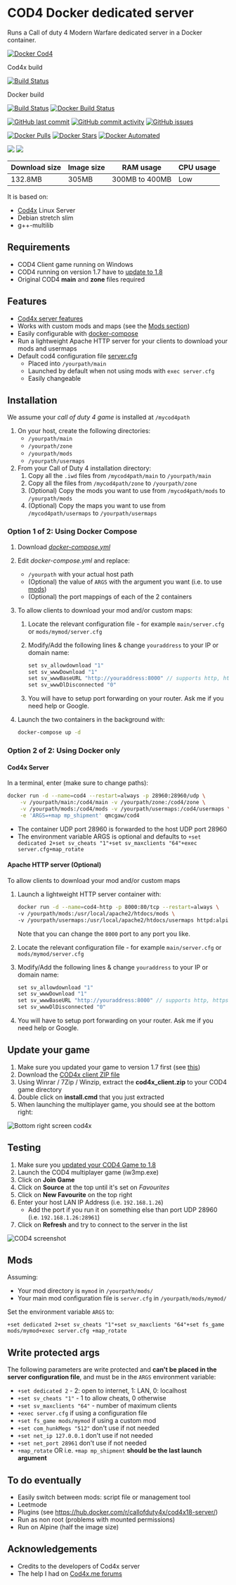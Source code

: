 # COD4 Docker dedicated server

Runs a Call of duty 4 Modern Warfare dedicated server in a Docker container.

[![Docker Cod4](https://github.com/qdm12/cod4-docker/raw/master/readme/title.png)](https://hub.docker.com/r/qmcgaw/cod4/)

Cod4x build

[![Build Status](https://travis-ci.org/callofduty4x/CoD4x_Server.svg?branch=master)](https://travis-ci.org/callofduty4x/CoD4x_Server)

Docker build

[![Build Status](https://travis-ci.org/qdm12/cod4-docker.svg?branch=master)](https://travis-ci.org/qdm12/cod4-docker)
[![Docker Build Status](https://img.shields.io/docker/build/qmcgaw/cod4.svg)](https://hub.docker.com/r/qmcgaw/cod4)

[![GitHub last commit](https://img.shields.io/github/last-commit/qdm12/cod4-docker.svg)](https://github.com/qdm12/cod4-docker/issues)
[![GitHub commit activity](https://img.shields.io/github/commit-activity/y/qdm12/cod4-docker.svg)](https://github.com/qdm12/cod4-docker/issues)
[![GitHub issues](https://img.shields.io/github/issues/qdm12/cod4-docker.svg)](https://github.com/qdm12/cod4-docker/issues)

[![Docker Pulls](https://img.shields.io/docker/pulls/qmcgaw/cod4.svg)](https://hub.docker.com/r/qmcgaw/cod4)
[![Docker Stars](https://img.shields.io/docker/stars/qmcgaw/cod4.svg)](https://hub.docker.com/r/qmcgaw/cod4)
[![Docker Automated](https://img.shields.io/docker/automated/qmcgaw/cod4.svg)](https://hub.docker.com/r/qmcgaw/cod4)

[![](https://images.microbadger.com/badges/image/qmcgaw/cod4.svg)](https://microbadger.com/images/qmcgaw/cod4)
[![](https://images.microbadger.com/badges/version/qmcgaw/cod4.svg)](https://microbadger.com/images/qmcgaw/cod4)

| Download size | Image size | RAM usage | CPU usage |
| --- | --- | --- | --- |
| 132.8MB | 305MB | 300MB to 400MB | Low |

It is based on:
- [Cod4x](https://cod4x.me/) Linux Server
- Debian stretch slim
- g++-multilib
    
## Requirements

- COD4 Client game running on Windows
- COD4 running on version 1.7 have to [update to 1.8](#update-your-game)
- Original COD4 **main** and **zone** files required

## Features

- [Cod4x server features](https://github.com/callofduty4x/CoD4x_Server#the-most-prominent-features-are)
- Works with custom mods and maps (see the [Mods section](#Mods))
- Easily configurable with [docker-compose](#using-docker-compose)
- Run a lightweight Apache HTTP server for your clients to download your mods and usermaps
- Default cod4 configuration file [server.cfg](https://github.com/qdm12/cod4-docker/blob/master/server.cfg)
    - Placed into `/yourpath/main`
    - Launched by default when not using mods with `exec server.cfg`
    - Easily changeable

## Installation

We assume your *call of duty 4 game* is installed at `/mycod4path`

1. On your host, create the following directories:
    - `/yourpath/main`
    - `/yourpath/zone`
    - `/yourpath/mods`
    - `/yourpath/usermaps`
1. From your Call of Duty 4 installation directory:
    1. Copy all the `.iwd` files from `/mycod4path/main` to `/yourpath/main`
    1. Copy all the files from `/mycod4path/zone` to `/yourpath/zone`
    1. (Optional) Copy the mods you want to use from `/mycod4path/mods` to `/yourpath/mods`
    1. (Optional) Copy the maps you want to use from `/mycod4path/usermaps` to `/yourpath/usermaps`

### Option 1 of 2: Using Docker Compose

1. Download [*docker-compose.yml*](https://raw.githubusercontent.com/qdm12/cod4-docker/master/docker-compose.yml)
1. Edit *docker-compose.yml* and replace:
    - `/yourpath` with your actual host path
    - (Optional) the value of `ARGS` with the argument you want (i.e. to use [mods](#Mods))
    - (Optional) the port mappings of each of the 2 containers
1. To allow clients to download your mod and/or custom maps:
    1. Locate the relevant configuration file - for example `main/server.cfg` or `mods/mymod/server.cfg`
    1. Modify/Add the following lines & change `youraddress` to your IP or domain name:

        ```c
        set sv_allowdownload "1"
        set sv_wwwDownload "1"
        set sv_wwwBaseURL "http://youraddress:8000" // supports http, https and ftp addresses
        set sv_wwwDlDisconnected "0"
        ```

    1. You will have to setup port forwarding on your router. Ask me if you need help or Google.
1. Launch the two containers in the background with:

    ```bash   
    docker-compose up -d
    ```

### Option 2 of 2: Using Docker only

#### Cod4x Server

In a terminal, enter (make sure to change paths):

```bash   
docker run -d --name=cod4 --restart=always -p 28960:28960/udp \
    -v /yourpath/main:/cod4/main -v /yourpath/zone:/cod4/zone \
    -v /yourpath/mods:/cod4/mods -v /yourpath/usermaps:/cod4/usermaps \
    -e 'ARGS=+map mp_shipment' qmcgaw/cod4
```

- The container UDP port 28960 is forwarded to the host UDP port 28960
- The environment variable ARGS is optional and defaults to `+set dedicated 2+set sv_cheats "1"+set sv_maxclients "64"+exec server.cfg+map_rotate`

#### Apache HTTP server (Optional)

To allow clients to download your mod and/or custom maps
1. Launch a lightweight HTTP server container with:

    ```bash
    docker run -d --name=cod4-http -p 8000:80/tcp --restart=always \
    -v /yourpath/mods:/usr/local/apache2/htdocs/mods \
    -v /yourpath/usermaps:/usr/local/apache2/htdocs/usermaps httpd:alpine
    ```
    
    Note that you can change the `8000` port to any port you like.
    
1. Locate the relevant configuration file - for example `main/server.cfg` or `mods/mymod/server.cfg`
1. Modify/Add the following lines & change `youraddress` to your IP or domain name:

    ```c
    set sv_allowdownload "1"
    set sv_wwwDownload "1"
    set sv_wwwBaseURL "http://youraddress:8000" // supports http, https and ftp addresses
    set sv_wwwDlDisconnected "0"
    ```

1. You will have to setup port forwarding on your router. Ask me if you need help or Google.

## Update your game

1. Make sure you updated your game to version 1.7 first (see [this](https://cod4x.me/index.php?/forums/topic/12-how-to-install-cod4x/))
1. Download the [COD4x client ZIP file](https://cod4x.me/downloads/cod4x_client.zip)
1. Using Winrar / 7Zip / Winzip, extract the **cod4x_client.zip** to your COD4 game directory
1. Double click on **install.cmd** that you just extracted
1. When launching the multiplayer game, you should see at the bottom right:

![Bottom right screen cod4x](https://github.com/qdm12/cod4-docker/blob/master/readme/cod4x-update.png?raw=true)

## Testing

1. Make sure you [updated your COD4 Game to 1.8](#update-your-game)
1. Launch the COD4 multiplayer game (iw3mp.exe)
1. Click on **Join Game**
1. Click on **Source** at the top until it's set on *Favourites*
1. Click on **New Favourite** on the top right
1. Enter your host LAN IP Address (i.e. `192.168.1.26`)
    - Add the port if you run it on something else than port UDP 28960 (i.e. `192.168.1.26:28961`)
1. Click on **Refresh** and try to connect to the server in the list

![COD4 screenshot](https://github.com/qdm12/cod4-docker/blob/master/readme/test.png?raw=true)

## Mods

Assuming:
- Your mod directory is `mymod` in `/yourpath/mods/`
- Your main mod configuration file is `server.cfg` in `/yourpath/mods/mymod/`

Set the environment variable `ARGS` to:

`+set dedicated 2+set sv_cheats "1"+set sv_maxclients "64"+set fs_game mods/mymod+exec server.cfg +map_rotate`

## Write protected args

The following parameters are write protected and **can't be placed in the server configuration 
file**, and must be in the `ARGS` environment variable:
- `+set dedicated 2` - 2: open to internet, 1: LAN, 0: localhost
- `+set sv_cheats "1"` - 1 to allow cheats, 0 otherwise
- `+set sv_maxclients "64"` - number of maximum clients
- `+exec server.cfg` if using a configuration file
- `+set fs_game mods/mymod` if using a custom mod
- `+set com_hunkMegs "512"` don't use if not needed
- `+set net_ip 127.0.0.1` don't use if not needed
- `+set net_port 28961` don't use if not needed
- `+map_rotate` OR i.e. `+map mp_shipment` **should be the last launch argument**


## To do eventually

- Easily switch between mods: script file or management tool
- Leetmode
- Plugins (see https://hub.docker.com/r/callofduty4x/cod4x18-server/)
- Run as non root (problems with mounted permissions)
- Run on Alpine (half the image size)

## Acknowledgements

- Credits to the developers of Cod4x server
- The help I had on [Cod4x.me forums](https://cod4x.me/index.php?/forums/)


